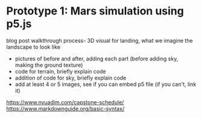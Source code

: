 <h1> Prototype 1: Mars simulation using p5.js </h1>

blog post walkthrough process- 3D visual for landing, what we imagine the landscape to look like <br>
- pictures of before and after, adding each part (before adding sky, making the ground texture) <br>
- code for terrain, briefly explain code <br>
- addition of code for sky, briefly explain code <br>
- add at least 4 or 5 images, see if you can embed p5 file (if you can't, link it)

https://www.nyuadim.com/capstone-schedule/
https://www.markdownguide.org/basic-syntax/
